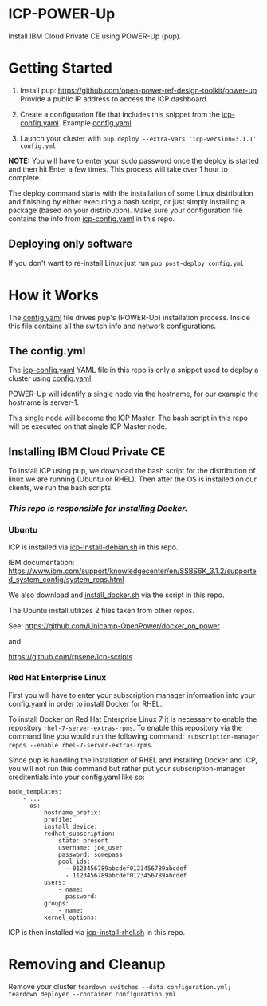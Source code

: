 # ICP-POWER-Up
Install IBM Cloud Private CE using POWER-Up (pup).

# Getting Started

1. Install pup: https://github.com/open-power-ref-design-toolkit/power-up Provide a public IP address to access the ICP dashboard.

2. Create a  configuration file that includes this snippet from the [icp-config.yaml](./yamls/icp-config.yaml). Example [config.yaml](./yamls/config.yaml)

3. Launch your cluster with ```pup deploy --extra-vars 'icp-version=3.1.1' config.yml``` 


**NOTE:** You will have to enter your sudo password once the deploy is started and then hit Enter a few times. This process will take over 1 hour to complete.

The deploy command starts with the installation of some Linux distribution and finishing by either executing a bash script, or just simply installing a package (based on your distribution). Make sure your configuration file contains the info from [icp-config.yaml](./yamls/icp-config.yaml) in this repo.

## Deploying only software
If you don't want to re-install Linux just run ```pup post-deploy config.yml```


# How it Works

The [config.yaml](./yamls/config.yaml) file drives pup's (POWER-Up) installation process. Inside this file contains all the switch info and network configurations.

## The config.yml
The [icp-config.yaml](./yamls/icp-config.yaml) YAML file in this repo is only a snippet used to deploy a cluster using [config.yaml](./yamls/config.yaml).

POWER-Up will identify a single node via the hostname, for our example the hostname is server-1.

This single node will become the ICP Master. The bash script in this repo will be executed on that single ICP Master node.


## Installing IBM Cloud Private CE

To install ICP using pup, we download the bash script for the distribution of linux we are running (Ubuntu or RHEL). Then after the OS is installed on our clients, we run the bash scripts. 

### **_This repo is responsible for installing Docker._**

### Ubuntu

ICP is installed via [icp-install-debian.sh](./scripts/icp-install-debian.sh) in this repo. 

IBM documentation: https://www.ibm.com/support/knowledgecenter/en/SSBS6K_3.1.2/supported_system_config/system_reqs.html

We also download and [install_docker.sh](./scripts/install_docker.sh) via the script in this repo.

The Ubuntu install utilizes 2 files taken from other repos.

See: https://github.com/Unicamp-OpenPower/docker_on_power

and

https://github.com/rpsene/icp-scripts

### Red Hat Enterprise Linux

First you will have to enter your subscription manager information into your config.yaml in order to install Docker for RHEL. 

To install Docker on Red Hat Enterprise Linux 7 it is necessary to enable the repository ```rhel-7-server-extras-rpms```. To enable this repository via the command line you would run the following command:``` subscription-manager repos --enable rhel-7-server-extras-rpms```. 

Since pup is handling the installation of RHEL and installing Docker and ICP, you will not run this command but rather put your subscription-manager creditentials into your config.yaml like so:

```
node_templates:
    - ...
      os:
          hostname_prefix:
          profile:
          install_device:
          redhat_subscription:
              state: present
              username: joe_user
              password: somepass
              pool_ids:
                - 0123456789abcdef0123456789abcdef
                - 1123456789abcdef0123456789abcdef
          users:
              - name:
                password:
          groups:
              - name:
          kernel_options:
```

ICP is then installed via [icp-install-rhel.sh](./scripts/icp-install-rhel.sh) in this repo. 

# Removing and Cleanup

Remove your cluster ```teardown switches --data configuration.yml; teardown deployer --container configuration.yml```
